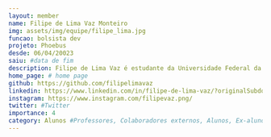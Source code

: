 ```yaml
---
layout: member
name: Filipe de Lima Vaz Monteiro
img: assets/img/equipe/filipe_lima.jpg
funcao: bolsista dev
projeto: Phoebus 
desde: 06/04/20023
saiu: #data de fim
description: Filipe de Lima Vaz é estudante da Universidade Federal da Paraíba. Atualmente faz parte da equipe Captura, onde desenvolve suas habilidades como desenvolvedor FullStack, trabalhando com as linguagens programação C e Javascript e as linguagens de marcação HTML e CSS, tem como objetivo uma carreira como developer FullStack.
home_page: # home page
github: https://github.com/filipelimavaz
linkedin: https://www.linkedin.com/in/filipe-de-lima-vaz/?originalSubdomain=br
instagram: https://www.instagram.com/filipevaz.png/
twitter: #Twitter
importance: 4
category: Alunos #Professores, Colaboradores externos, Alunos, Ex-alunos
---
```

